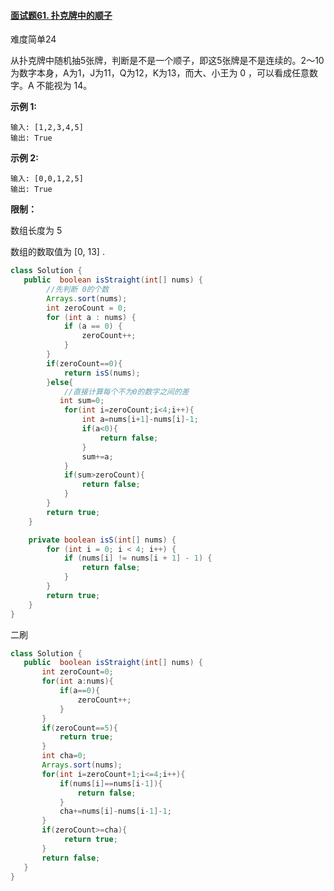 #### [面试题61. 扑克牌中的顺子](https://leetcode-cn.com/problems/bu-ke-pai-zhong-de-shun-zi-lcof/)

难度简单24

从扑克牌中随机抽5张牌，判断是不是一个顺子，即这5张牌是不是连续的。2～10为数字本身，A为1，J为11，Q为12，K为13，而大、小王为 0 ，可以看成任意数字。A 不能视为 14。

 

**示例 1:**

```
输入: [1,2,3,4,5]
输出: True
```

 

**示例 2:**

```
输入: [0,0,1,2,5]
输出: True
```

 

**限制：**

数组长度为 5 

数组的数取值为 [0, 13] .

```java
class Solution {
   public  boolean isStraight(int[] nums) {
        //先判断 0的个数
        Arrays.sort(nums);
        int zeroCount = 0;
        for (int a : nums) {
            if (a == 0) {
                zeroCount++;
            }
        }
        if(zeroCount==0){
            return isS(nums);
        }else{
            //直接计算每个不为0的数字之间的差
           int sum=0;
            for(int i=zeroCount;i<4;i++){
                int a=nums[i+1]-nums[i]-1;
                if(a<0){
                    return false;
                }
                sum+=a;
            }
            if(sum>zeroCount){
                return false;
            }
        }
        return true;
    }

    private boolean isS(int[] nums) {
        for (int i = 0; i < 4; i++) {
            if (nums[i] != nums[i + 1] - 1) {
                return false;
            }
        }
        return true;
    }
}
```

二刷

```java
class Solution {
   public  boolean isStraight(int[] nums) {
       int zeroCount=0;
       for(int a:nums){
           if(a==0){
               zeroCount++;
           }
       }
       if(zeroCount==5){
           return true;
       }
       int cha=0;
       Arrays.sort(nums);
       for(int i=zeroCount+1;i<=4;i++){
           if(nums[i]==nums[i-1]){
               return false;
           }
           cha+=nums[i]-nums[i-1]-1;
       }
       if(zeroCount>=cha){
            return true;
       }
       return false;
   }
}
```

